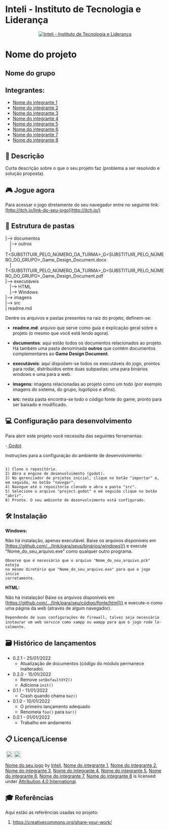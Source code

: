 # Inteli - Instituto de Tecnologia e Liderança 

<p align="center">
<a href= "https://www.inteli.edu.br/"><img src="https://www.inteli.edu.br/wp-content/uploads/2021/08/20172028/marca_1-2.png" alt="Inteli - Instituto de Tecnologia e Liderança" border="0"></a>
</p>

# Nome do projeto

## Nome do grupo

## Integrantes: 
- <a href="#">Nome do integrante 1</a>
- <a href="#">Nome do integrante 2</a>
- <a href="#">Nome do integrante 3</a> 
- <a href="#">Nome do integrante 4</a> 
- <a href="#">Nome do integrante 5</a>
- <a href="#">Nome do integrante 6</a> 
- <a href="#">Nome do integrante 7</a>
- <a href="#">Nome do integrante 8</a>

## 📝 Descrição

Curta descrição sobre o que o seu projeto faz (problema a ser resolvido e solução proposta).

## 🎮 Jogue agora

Para acessar o jogo diretamente do seu navegador entre no seguinte link: [http://itch.io/link-do-seu-jogo](http://itch.io/)

## 📁 Estrutura de pastas


|--> documentos<br>
  &emsp;|--> outros <br>
  &emsp;| T<SUBSTITUIR_PELO_NÚMERO_DA_TURMA>_G<SUBSTITUIR_PELO_NÚMERO_DO_GRUPO>_Game_Design_Document.docx<br>
  &emsp;| T<SUBSTITUIR_PELO_NÚMERO_DA_TURMA>_G<SUBSTITUIR_PELO_NÚMERO_DO_GRUPO>_Game_Design_Document.pdf<br>
|--> executáveis <br>
  &emsp;|--> HTML <br>
  &emsp;|--> Windows <br>
|--> imagens<br>
|--> src<br>
| readme.md<br>

Dentre os arquivos e pastas presentes na raiz do projeto, definem-se:

- <b>readme.md</b>: arquivo que serve como guia e explicação geral sobre o projeto (o mesmo que você está lendo agora).

- <b>documentos</b>: aqui estão todos os documentos relacionados ao projeto. Há também uma pasta denominada <b>outros</b> que contém documentos complementares ao <b>Game Design Document</b>.

- <b>executáveis</b>: aqui dispoõem-se todos os executáveis do jogo, prontos para rodar, distribuídos entre duas subpastas: uma para binários windows e uma para a web.

- <b>imagens</b>: imagens relacionadas ao projeto como um todo (por exemplo imagens do sistema, do grupo, logotipos e afins).

- <b>src</b>: nesta pasta encontra-se todo o código fonte do game, pronto para ser baixado e modificado.

## 💻 Configuração para desenvolvimento

Para abrir este projeto você necessita das seguintes ferramentas:

-<a href="https://godotengine.org/download"> Godot</a>

Instruções para a configuração do ambiente de desenvolvimento:
```

1) Clone o repositório.
2) Abra a engine de desenvolvimento (godot).
3) No gerenciador de projetos inicial, clique no botão "importar" e, em seguida, no botão "navegar".
4) Navegue até o repositório clonado e abra a pasta "src".
5) Selecione o arquivo "project.godot" e em seguida clique no botão "abrir".
6) Pronto. O seu ambiente de desenvolvimento está configurado.

```

## 🛠 Instalação

<b>Windows:</b>

Não há instalação, apenas executável. Baixe os arquivos disponíveis em [https://github.com/.../link/para/seus/binários/windows]() e execute "Nome_do_seu_arquivo.exe" como qualquer outro programa.

```
Observe que é necessário que o arquivo "Nome_do_seu_arquivo.pck" esteja
no mesmo diretório que "Nome_do_seu_arquivo.exe" para que o jogo inicie
corretamente.
```

<b>HTML:</b>

Não há instalação! Baixe os arquivos disponíveis em [https://github.com/.../link/para/seu/código/fonte/html]() e execute-o como uma página da web (através de algum navegador).

```sh
Dependendo de suas configurações de firewall, talvez seja necessário
instaurar um web service como xampp ou wampp para que o jogo rode lo-
calmente.
```


## 🗃 Histórico de lançamentos

* 0.2.1 - 25/01/2022
    * Atualização de documentos (código do módulo permanece inalterado).
* 0.2.0 - 15/01/2022
    * Remove `setDefaultXYZ()`
    * Adiciona `init()`
* 0.1.1 - 11/01/2022
    * Crash quando chama `baz()`
* 0.1.0 - 10/01/2022
    * O primeiro lançamento adequado
    * Renomeia `foo()` para `bar()`
* 0.0.1 - 01/01/2022
    * Trabalho em andamento

## 📋 Licença/License

<img style="height:22px!important;margin-left:3px;vertical-align:text-bottom;" src="https://mirrors.creativecommons.org/presskit/icons/cc.svg?ref=chooser-v1"><img style="height:22px!important;margin-left:3px;vertical-align:text-bottom;" src="https://mirrors.creativecommons.org/presskit/icons/by.svg?ref=chooser-v1"><p xmlns:cc="http://creativecommons.org/ns#" xmlns:dct="http://purl.org/dc/terms/"><a href="#">Nome do seu jogo</a> by <a href="https://www.inteli.edu.br/">Inteli</a>, <a href="#">Nome do integrante 1</a>, <a href="#">Nome do integrante 2</a>, <a href="#">Nome do integrante 3</a>, <a href="#">Nome do integrante 4</a>, <a href="#">Nome do integrante 5</a>, <a href="#">Nome do integrante 6</a>, <a href="#">Nome do integrante 7</a>, <a href="#">Nome do integrante 8</a> is licensed under <a href="http://creativecommons.org/licenses/by/4.0/?ref=chooser-v1" target="_blank" rel="license noopener noreferrer" style="display:inline-block;">Attribution 4.0 International</a>.</p>

## 🎓 Referências

Aqui estão as referências usadas no projeto:

1. <https://creativecommons.org/share-your-work/>
